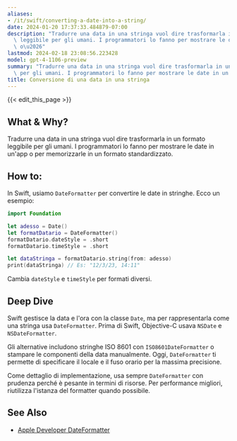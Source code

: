 ```yaml
---
aliases:
- /it/swift/converting-a-date-into-a-string/
date: 2024-01-20 17:37:33.484879-07:00
description: "Tradurre una data in una stringa vuol dire trasformarla in un formato\
  \ leggibile per gli umani. I programmatori lo fanno per mostrare le date in un'app\
  \ o\u2026"
lastmod: 2024-02-18 23:08:56.223428
model: gpt-4-1106-preview
summary: "Tradurre una data in una stringa vuol dire trasformarla in un formato leggibile\
  \ per gli umani. I programmatori lo fanno per mostrare le date in un'app o\u2026"
title: Conversione di una data in una stringa
---
```


{{< edit_this_page >}}

## What & Why?
Tradurre una data in una stringa vuol dire trasformarla in un formato leggibile per gli umani. I programmatori lo fanno per mostrare le date in un'app o per memorizzarle in un formato standardizzato.

## How to:
In Swift, usiamo `DateFormatter` per convertire le date in stringhe. Ecco un esempio:

```Swift
import Foundation

let adesso = Date()
let formatDatario = DateFormatter()
formatDatario.dateStyle = .short
formatDatario.timeStyle = .short

let dataStringa = formatDatario.string(from: adesso)
print(dataStringa) // Es: "12/3/23, 14:11"
```

Cambia `dateStyle` e `timeStyle` per formati diversi.

## Deep Dive
Swift gestisce la data e l'ora con la classe `Date`, ma per rappresentarla come una stringa usa `DateFormatter`. Prima di Swift, Objective-C usava `NSDate` e `NSDateFormatter`.

Gli alternative includono stringhe ISO 8601 con `ISO8601DateFormatter` o stampare le componenti della data manualmente. Oggi, `DateFormatter` ti permette di specificare il locale e il fuso orario per la massima precisione.

Come dettaglio di implementazione, usa sempre `DateFormatter` con prudenza perché è pesante in termini di risorse. Per performance migliori, riutilizza l'istanza del formatter quando possibile.

## See Also
- [Apple Developer DateFormatter](https://developer.apple.com/documentation/foundation/dateformatter)
